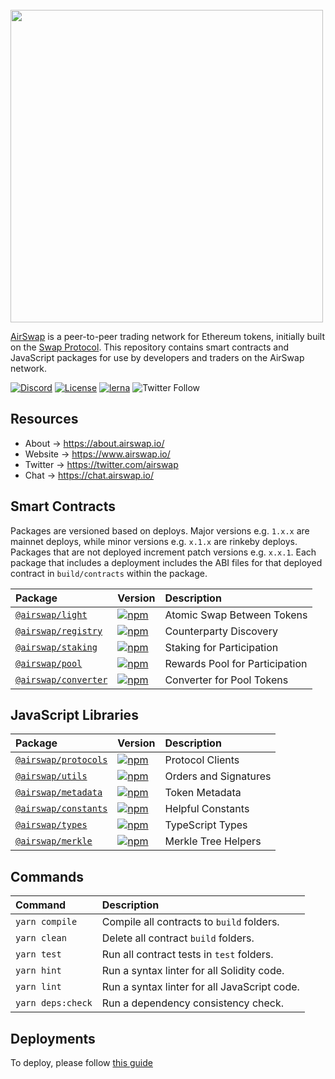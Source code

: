 <br />
<img src="https://www.airswap.io/airswap-blue-transparent.png" width="500"/>
<br />

[AirSwap](https://www.airswap.io/) is a peer-to-peer trading network for Ethereum tokens, initially built on the [Swap Protocol](https://www.airswap.io/whitepaper.htm). This repository contains smart contracts and JavaScript packages for use by developers and traders on the AirSwap network.

[![Discord](https://img.shields.io/discord/590643190281928738.svg)](https://chat.airswap.io)
[![License](https://img.shields.io/badge/License-Apache%202.0-blue.svg)](https://opensource.org/licenses/MIT)
[![lerna](https://img.shields.io/badge/maintained%20with-lerna-cc00ff.svg)](https://lerna.js.org/)
![Twitter Follow](https://img.shields.io/twitter/follow/airswap?style=social)

## Resources

- About → https://about.airswap.io/
- Website → https://www.airswap.io/
- Twitter → https://twitter.com/airswap
- Chat → https://chat.airswap.io/

## Smart Contracts

Packages are versioned based on deploys. Major versions e.g. `1.x.x` are mainnet deploys, while minor versions e.g. `x.1.x` are rinkeby deploys. Packages that are not deployed increment patch versions e.g. `x.x.1`. Each package that includes a deployment includes the ABI files for that deployed contract in `build/contracts` within the package.

| Package                                   | Version                                                                                                     | Description                    |
| :---------------------------------------- | :---------------------------------------------------------------------------------------------------------- | :----------------------------- |
| [`@airswap/light`](/source/light)         | [![npm](https://img.shields.io/npm/v/@airswap/light)](https://www.npmjs.com/package/@airswap/light)         | Atomic Swap Between Tokens     |
| [`@airswap/registry`](/source/registry)   | [![npm](https://img.shields.io/npm/v/@airswap/registry)](https://www.npmjs.com/package/@airswap/registry)   | Counterparty Discovery         |
| [`@airswap/staking`](/source/staking)     | [![npm](https://img.shields.io/npm/v/@airswap/staking)](https://www.npmjs.com/package/@airswap/staking)     | Staking for Participation      |
| [`@airswap/pool`](/source/pool)           | [![npm](https://img.shields.io/npm/v/@airswap/pool)](https://www.npmjs.com/package/@airswap/pool)           | Rewards Pool for Participation |
| [`@airswap/converter`](/source/converter) | [![npm](https://img.shields.io/npm/v/@airswap/converter)](https://www.npmjs.com/package/@airswap/converter) | Converter for Pool Tokens      |

## JavaScript Libraries

| Package                                  | Version                                                                                                     | Description           |
| :--------------------------------------- | :---------------------------------------------------------------------------------------------------------- | :-------------------- |
| [`@airswap/protocols`](/tools/protocols) | [![npm](https://img.shields.io/npm/v/@airswap/protocols)](https://www.npmjs.com/package/@airswap/protocols) | Protocol Clients      |
| [`@airswap/utils`](/tools/utils)         | [![npm](https://img.shields.io/npm/v/@airswap/utils)](https://www.npmjs.com/package/@airswap/utils)         | Orders and Signatures |
| [`@airswap/metadata`](/tools/metadata)   | [![npm](https://img.shields.io/npm/v/@airswap/metadata)](https://www.npmjs.com/package/@airswap/metadata)   | Token Metadata        |
| [`@airswap/constants`](/tools/constants) | [![npm](https://img.shields.io/npm/v/@airswap/constants)](https://www.npmjs.com/package/@airswap/constants) | Helpful Constants     |
| [`@airswap/types`](/tools/types)         | [![npm](https://img.shields.io/npm/v/@airswap/types)](https://www.npmjs.com/package/@airswap/types)         | TypeScript Types      |
| [`@airswap/merkle`](/tools/merkle)       | [![npm](https://img.shields.io/npm/v/@airswap/merkle)](https://www.npmjs.com/package/@airswap/merkle)       | Merkle Tree Helpers   |

## Commands

| Command           | Description                                  |
| :---------------- | :------------------------------------------- |
| `yarn compile`    | Compile all contracts to `build` folders.    |
| `yarn clean`      | Delete all contract `build` folders.         |
| `yarn test`       | Run all contract tests in `test` folders.    |
| `yarn hint`       | Run a syntax linter for all Solidity code.   |
| `yarn lint`       | Run a syntax linter for all JavaScript code. |
| `yarn deps:check` | Run a dependency consistency check.          |

## Deployments

To deploy, please follow [this guide](./tools/deployer)
